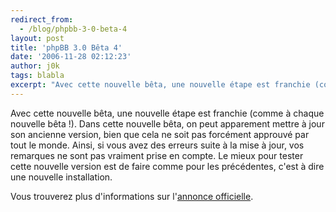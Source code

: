 ```yaml
---
redirect_from:
  - /blog/phpbb-3-0-beta-4
layout: post
title: 'phpBB 3.0 Bêta 4'
date: '2006-11-28 02:12:23'
author: j0k
tags: blabla
excerpt: "Avec cette nouvelle bêta, une nouvelle étape est franchie (comme à chaque nouvelle bêta !).     \nDans cette nouvelle bêta, on peut apparement mettre à jour son ancienne version, bien que cela ne soit pas forcément approuvé par tout le monde.   Ainsi, si vous avez des erreurs suite à la mise à jour, vos remarques ne sont pas vraiment prise en compte. Le      …"
---
```


Avec cette nouvelle bêta, une nouvelle étape est franchie (comme à chaque nouvelle bêta !).
Dans cette nouvelle bêta, on peut apparement mettre à jour son ancienne version, bien que cela ne soit pas forcément approuvé par tout le monde.   Ainsi, si vous avez des erreurs suite à la mise à jour, vos remarques ne sont pas vraiment prise en compte. Le mieux pour tester cette nouvelle version est de faire comme pour les précédentes, c'est à dire une nouvelle installation.

Vous trouverez plus d'informations sur l'[annonce officielle](http://www.phpbb.com/phpBB/viewtopic.php?f=14&amp;t=477306).
